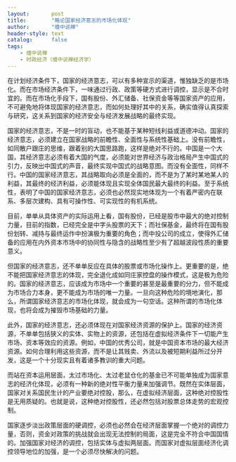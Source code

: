 ```yaml
---
layout:       post
title:        "略论国家经济意志的市场化体现"
author:       "缠中说禅"
header-style: text
catalog:      false
tags:
    - 缠中说禅
    - 时政经济（缠中说禅经济学）
---
```


在计划经济条件下，国家的经济意志，可以有多种宣示的渠道，惟独缺乏的是市场化。而在市场经济条件下，一味通过行政、政策等硬方式进行调控，显示是不合时宜的。而在市场化手段下，国有股份、外汇储备、社保资金等等国家资产的应用，不可避免地将体现国家的经济意志，而如何处理好其中的关系，确实值得认真探索与研究，这关系到国家的经济安全与经济发展战略的最终实现。



国家的经济意志，不是一时的盲动，也不能基于某种短线利益或道德冲动。国家的经济意志，必须建立在国家战略的前瞻性、全面性与系统性基础上。没有前瞻性，如同散户跟庄的思维，跟着别的大国思路跑，这样是绝对不行的。中国是一个大国，其经济意志必须有着大国的气度，必须能对世界经济与政治格局产生中国式的引力，反映出中国式的声音，最终实现中国式的战略意图。而没有全面性，同样不行。中国的国家经济意志，其战略取向必须是全面的，而不是为了某时某地某人的利益，其最终的经济利益，必须能体现且实现全体国民最大最终的利益。至于系统性，表明了中国的国家经济意志，必须也必然现实地体现为一个有着严密内在联系、多层次建构、具有可操作性、可实现性的有机系统。



目前，单单从具体资产的实际运用上看，国有股份，已经是股市中最大的绝对控制力量，目前的指数，已经完全是中字头股票的天下；而社保基金，最终将在国有股份划转、减持与最终运作中扮演极为重要的角色；而中投公司的成立，使得外汇储备的应用在内外资本市场中的协同性与隐含的战略性至少有了超越波段性质的重要意义。



但国家的经济意志，还不单单反应在具体的股票或市场化操作上。更重要的是，绝不能把国家经济意志的体现，完全退化成如同庄家控盘的操作模式，这是极为危险的。国家的经济意志，应该成为市场中一个重要的甚至是最重要的分力，但不能成为市场合力本身，更不能成为市场的唯一力量。一旦向这种危险的境地演化，那么，所谓国家经济意志的市场化体现，就会成为一句空话。这种所谓的市场化体现，也将会成为摧毁市场基础的力量。



此外，国家的经济意志，还必须体现在对国家经济资源的保护上。国家的经济资源，不单单包括狭义的实体、实物上的资源，还包括在虚拟经济条件下一切能产生市场、资本等效应的资源。例如，中国的优秀公司，就是中国资本市场的最大经济资源。如何合理利用这些资源，而不是让其贱卖、外流以及被短期利益所过分开发，这是一个十分现实且有着诸多教训的重大问题。



而站在资本运用层面，太过市场化、太过老鼠仓化的基金已不可能单独成为国家意志的经济化体现，必须有一种新的绝对性平衡力量来加强调节。既然在实体层面，国家对关系国民生计的产业要绝对控股，那么，在虚拟经济层面，这种绝对控股性是无用质疑的。也就是说，这种绝对控股性，还必然包括对股票总体走势的宏观控制。



国家逐步淡出政策层面的硬调控，必须也必然会在经济层面掌握一个绝对的调控力量，否则，资金对政策的挑战就会出现无法控制的局面，这是完全不符合中国国情的。加强国家对经济的调控，包括实体与虚拟两层面。而国家对虚拟层面经济化调控领导地位的加强，是一个必须尽快解决的问题。
